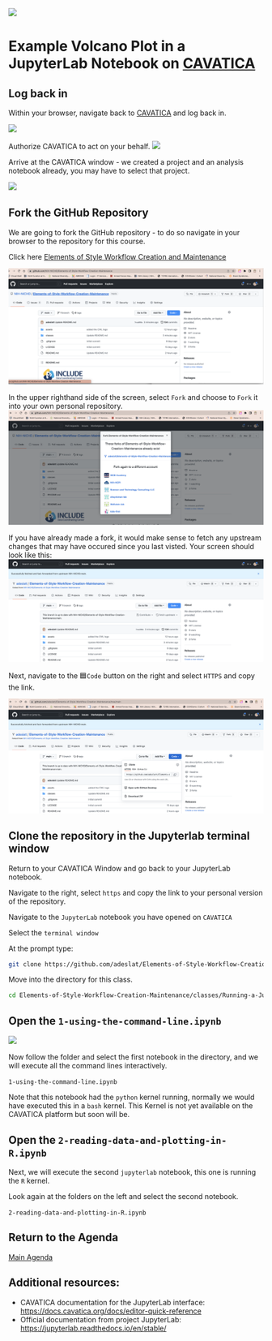 
<p>
<img src="https://github.com/NIH-NICHD/Elements-of-Style-Workflow-Creation-Maintenance/blob/main/assets/JupyterLabLogoWithName.png"  width="250">
</p>

# Example Volcano Plot in a JupyterLab Notebook on [CAVATICA](https://cavatica.sbgenomics.com)


## Log back in

Within your browser, navigate back to [CAVATICA](https://cavatica.sbgenomics.com) and log back in.

<img src="https://github.com/NIH-NICHD/Elements-of-Style-Workflow-Creation-Maintenance/blob/main/assets/CAVATICALoginWindowNumber1.png">

Authorize CAVATICA to act on your behalf.
<img src="https://github.com/NIH-NICHD/Elements-of-Style-Workflow-Creation-Maintenance/blob/main/assets/CAVATICAGen3WindowNumber2.png">

Arrive at the CAVATICA window - we created a project and an analysis notebook already, you may have to select that project.

<img src="https://github.com/NIH-NICHD/Elements-of-Style-Workflow-Creation-Maintenance/blob/main/assets/CAVATICALoginDashboardNumber3.png" >

## Fork the GitHub Repository

We are going to fork the GitHub repository - to do so navigate in your browser to the repository for this course.

Click here [Elements of Style Workflow Creation and Maintenance](https://github.com/NIH-NICHD/Elements-of-Style-Workflow-Creation-Maintenance)

<img src="https://github.com/NIH-NICHD/Elements-of-Style-Workflow-Creation-Maintenance/blob/main/assets/GitHubElementsofStyleWorkflowForkClone1.png">

In the upper righthand side of the screen, select `Fork` and choose to `Fork` it into your own personal repository.
<img src="https://github.com/NIH-NICHD/Elements-of-Style-Workflow-Creation-Maintenance/blob/main/assets/GitHubElementsofStyleWorkflowForkClone2.png">

If you have already made a fork, it would make sense to fetch any upstream changes that may have occured since you last visted.  Your screen should look like this:
<img src="https://github.com/NIH-NICHD/Elements-of-Style-Workflow-Creation-Maintenance/blob/main/assets/GitHubElementsofStyleWorkflowForkClone3.png">

Next, navigate to the 🟦`Code` button on the right and select `HTTPS` and copy the link.

<img src="https://github.com/NIH-NICHD/Elements-of-Style-Workflow-Creation-Maintenance/blob/main/assets/GitHubElementsofStyleWorkflowForkClone4.png">

## Clone the repository in the Jupyterlab terminal window

Return to your CAVATICA Window and go back to your JupyterLab notebook.
          
Navigate to the right, select `https` and copy the link to your personal version of the repository.

Navigate to the `JupyterLab` notebook you have opened on `CAVATICA`

Select the `terminal window`

At the prompt type:

```bash
git clone https://github.com/adeslat/Elements-of-Style-Workflow-Creation-Maintenance
```

Move into the directory for this class.

```bash
cd Elements-of-Style-Workflow-Creation-Maintenance/classes/Running-a-JupyterLab-Notebook/
```


## Open the `1-using-the-command-line.ipynb`
<img src="https://icon-library.com/images/bash-icon/bash-icon-5.jpg"  width="25"> 

Now follow the folder and select the first notebook in the directory, and we will execute all the command lines interactively.

`1-using-the-command-line.ipynb`

Note that this notebook had the `python` kernel running, normally we would have executed this in a `bash` kernel.  This Kernel is not yet available on the CAVATICA platform but soon will be.

## Open the `2-reading-data-and-plotting-in-R.ipynb`

Next, we will execute the second `jupyterlab` notebook, this one is running the `R` kernel.

Look again at the folders on the left and select the second notebook.

`2-reading-data-and-plotting-in-R.ipynb`

## Return to the Agenda

[Main Agenda](https://github.com/NIH-NICHD/Elements-of-Style-Workflow-Creation-Maintenance#readme)

## Additional resources:

- CAVATICA documentation for the JupyterLab interface: https://docs.cavatica.org/docs/editor-quick-reference
- Official documentation from project JupyterLab: https://jupyterlab.readthedocs.io/en/stable/ 
